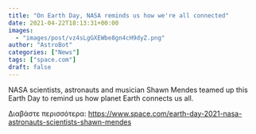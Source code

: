 ```yaml
---
title: "On Earth Day, NASA reminds us how we're all connected"
date: 2021-04-22T18:13:31+00:00
images:
  - "images/post/vz4sLgGXEWbe8gn4cH9dyZ.png"
author: "AstroBot"
categories: ["News"]
tags: ["space.com"]
draft: false
---
```


NASA scientists, astronauts and musician Shawn Mendes teamed up this Earth Day to remind us how planet Earth connects us all. 

Διαβάστε περισσότερα: https://www.space.com/earth-day-2021-nasa-astronauts-scientists-shawn-mendes
